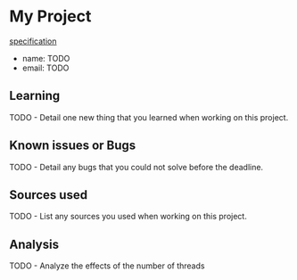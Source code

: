 # My Project

[specification](https://shanepanter.com/os/p4.html)

- name: TODO
- email: TODO

## Learning

TODO - Detail one new thing that you learned when working on this project.

## Known issues or Bugs

TODO - Detail any bugs that you could not solve before the deadline.

## Sources used

TODO - List any sources you used when working on this project.

## Analysis

TODO - Analyze the effects of the number of threads
